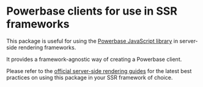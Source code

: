 # Powerbase clients for use in SSR frameworks

This package is useful for using the [Powerbase JavaScript library](https://powerbase.club/docs/reference/javascript/introduction) in
server-side rendering frameworks.

It provides a framework-agnostic way of creating a Powerbase client.

Please refer to the [official server-side rendering guides](https://powerbase.club/docs/guides/auth/server-side) for the latest best practices on using this package in your SSR framework of choice.
